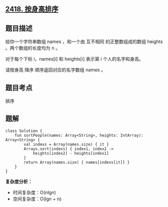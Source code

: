 ## [2418. 按身高排序](https://leetcode.cn/problems/sort-the-people/)

## 题目描述

给你一个字符串数组 names ，和一个由 互不相同 的正整数组成的数组 heights 。两个数组的长度均为 n 。

对于每个下标 i，names[i] 和 heights[i] 表示第 i 个人的名字和身高。

请按身高 降序 顺序返回对应的名字数组 names 。

## 题目考点

排序

## 题解
 
```
class Solution {
    fun sortPeople(names: Array<String>, heights: IntArray): Array<String> {
        val indexs = Array(names.size) { it }
        Arrays.sort(indexs) { index1, index2 ->
            heights[index2] - heights[index1]
        }
        return Array(names.size) { names[indexs[it]] }
    }
}
```

**复杂度分析：**

- 时间复杂度：O(nlgn)
- 空间复杂度：O(lgn + n) 

